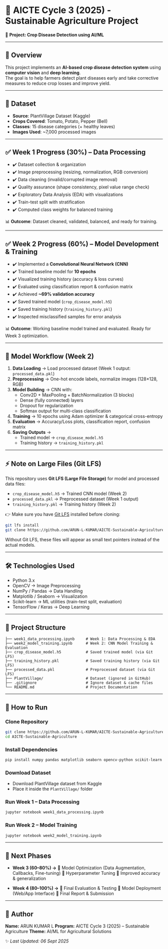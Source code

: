 
# 🌱 AICTE Cycle 3 (2025) - Sustainable Agriculture Project  

📌 **Project: Crop Disease Detection using AI/ML**  

---

## 📖 Overview  
This project implements an **AI-based crop disease detection system** using **computer vision** and **deep learning**.  
The goal is to help farmers detect plant diseases early and take corrective measures to reduce crop losses and improve yield.  

---

## 📂 Dataset  
- **Source**: PlantVillage Dataset (Kaggle)  
- **Crops Covered**: Tomato, Potato, Pepper (Bell)  
- **Classes**: 15 disease categories (+ healthy leaves)  
- **Images Used**: ~7,000 processed images  

---

## ✅ Week 1 Progress (30%) – Data Processing  
- ✔️ Dataset collection & organization  
- ✔️ Image preprocessing (resizing, normalization, RGB conversion)  
- ✔️ Data cleaning (invalid/corrupted image removal)  
- ✔️ Quality assurance (shape consistency, pixel value range check)  
- ✔️ Exploratory Data Analysis (EDA) with visualizations  
- ✔️ Train-test split with stratification  
- ✔️ Computed class weights for balanced training  

📊 **Outcome**: Dataset cleaned, validated, balanced, and ready for training.  

---

## ✅ Week 2 Progress (60%) – Model Development & Training  
- ✔️ Implemented a **Convolutional Neural Network (CNN)**  
- ✔️ Trained baseline model for **10 epochs**  
- ✔️ Visualized training history (accuracy & loss curves)  
- ✔️ Evaluated using classification report & confusion matrix  
- ✔️ Achieved **~69% validation accuracy**  
- ✔️ Saved trained model (`crop_disease_model.h5`)  
- ✔️ Saved training history (`training_history.pkl`)  
- ✔️ Inspected misclassified samples for error analysis  

📊 **Outcome**: Working baseline model trained and evaluated. Ready for Week 3 optimization.  

---

## 🧠 Model Workflow (Week 2)  
1. **Data Loading** → Load processed dataset (Week 1 output: `processed_data.pkl`)  
2. **Preprocessing** → One-hot encode labels, normalize images (128×128, RGB)  
3. **Model Building** → CNN with:
   - Conv2D + MaxPooling + BatchNormalization (3 blocks)  
   - Dense (fully connected) layers  
   - Dropout for regularization  
   - Softmax output for multi-class classification  
4. **Training** → 10 epochs using Adam optimizer & categorical cross-entropy  
5. **Evaluation** → Accuracy/Loss plots, classification report, confusion matrix  
6. **Saving Outputs** →  
   - Trained model → `crop_disease_model.h5`  
   - Training history → `training_history.pkl`  

---

## ⚡ Note on Large Files (Git LFS)  
This repository uses **Git LFS (Large File Storage)** for model and processed data files:  
- `crop_disease_model.h5` → Trained CNN model (Week 2)  
- `processed_data.pkl` → Preprocessed dataset (Week 1 output)  
- `training_history.pkl` → Training history (Week 2)  

👉 Make sure you have [Git LFS](https://git-lfs.github.com/) installed before cloning:  
```bash
git lfs install
git clone https://github.com/ARUN-L-KUMAR/AICTE-Sustainable-Agriculture.git
````

Without Git LFS, these files will appear as small text pointers instead of the actual models.

---

## 🛠️ Technologies Used

* Python 3.x
* OpenCV → Image Preprocessing
* NumPy / Pandas → Data Handling
* Matplotlib / Seaborn → Visualization
* Scikit-learn → ML utilities (train-test split, evaluation)
* TensorFlow / Keras → Deep Learning

---

## 📂 Project Structure

```
├── week1_data_processing.ipynb     # Week 1: Data Processing & EDA
├── week2_model_training.ipynb      # Week 2: CNN Model Training & Evaluation
├── crop_disease_model.h5           # Saved trained model (via Git LFS)
├── training_history.pkl            # Saved training history (via Git LFS)
├── processed_data.pkl              # Preprocessed dataset (via Git LFS)
├── PlantVillage/                   # Dataset (ignored in GitHub)
├── .gitignore                      # Ignore dataset & cache files
└── README.md                       # Project Documentation
```

---

## 🚀 How to Run

### Clone Repository

```bash
git clone https://github.com/ARUN-L-KUMAR/AICTE-Sustainable-Agriculture.git
cd AICTE-Sustainable-Agriculture
```

### Install Dependencies

```bash
pip install numpy pandas matplotlib seaborn opencv-python scikit-learn tensorflow
```

### Download Dataset

* Download PlantVillage dataset from Kaggle
* Place it inside the `PlantVillage/` folder

### Run Week 1 – Data Processing

```bash
jupyter notebook week1_data_processing.ipynb
```

### Run Week 2 – Model Training

```bash
jupyter notebook week2_model_training.ipynb
```

---

## 📅 Next Phases

* **Week 3 (60–80%) →**
  🔹 Model Optimization (Data Augmentation, Callbacks, Fine-tuning)
  🔹 Hyperparameter Tuning
  🔹 Improved accuracy & generalization

* **Week 4 (80–100%) →**
  🔹 Final Evaluation & Testing
  🔹 Model Deployment (Web/App Interface)
  🔹 Final Report & Submission

---

## 👤 Author

**Name:** ARUN KUMAR L
**Program:** AICTE Cycle 3 (2025) – Sustainable Agriculture
**Theme:** AI/ML for Agricultural Solutions

✨ *Last Updated: 06 Sept 2025*

```
